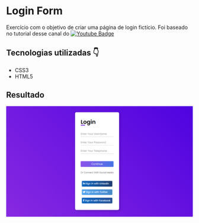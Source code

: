 # Login Form

Exercício com o objetivo de criar uma página de login fictício.
Foi baseado no tutorial desse canal do [![Youtube Badge](https://img.shields.io/badge/-Youtube-FC0053?style=flat-square&logo=Youtube&logoColor=white&link=https://www.instagram.com/iza.dev/https://www.youtube.com/watch?v=MkXuQ9CcHqU&t=1074s/)](https://www.youtube.com/watch?v=MkXuQ9CcHqU&t=1074s/)

## Tecnologias utilizadas 👇

- CSS3
- HTML5

## Resultado

<img src="https://github.com/iiizadora/login-form/blob/main/img/login.PNG">
